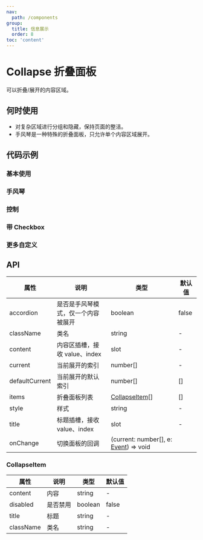 ```yaml
---
nav:
  path: /components
group:
  title: 信息展示
  order: 8
toc: 'content'
---
```


# Collapse 折叠面板

<code src="../../docs/components/compatibility.tsx" inline="true"></code>

可以折叠/展开的内容区域。

## 何时使用

- 对复杂区域进行分组和隐藏，保持页面的整洁。
- 手风琴是一种特殊的折叠面板，只允许单个内容区域展开。

## 代码示例

### 基本使用

<code src='pages/Collapse/index'></code>

### 手风琴

<code src='pages/CollapseAccordion/index'></code>

### 控制

<code src='pages/CollapseControl/index'></code>

### 带 Checkbox

<code src="pages/CollapseWithCheckbox/index"></code>

### 更多自定义

<code src='pages/CollapseCustom/index'></code>


## API

| 属性       | 说明                         | 类型        | 默认值 |
| ---------- | ---------------------------- | ----------- | ------ |
| accordion  | 是否是手风琴模式，仅一个内容被展开 | boolean     | false  |
| className  | 类名                          | string      | -      | 
| content    | 内容区插槽，接收 value、index | slot        | -      | 
| current    | 当前展开的索引                 | number[]    | -      | 
| defaultCurrent | 当前展开的默认索引         | number[]    | []     |  
| items      | 折叠面板列表                   | [CollapseItem](#collapseitem)[] | [] |  
| style      | 样式                          | string      | -      | 
| title      | 标题插槽，接收 value、index   | slot        | -      | 
| onChange   | 切换面板的回调                 | (current: number[], e: [Event](https://opendocs.alipay.com/mini/framework/event-object)) => void |

### CollapseItem

| 属性       | 说明      | 类型    | 默认值 |
| ---------- | --------- | ------- | ------ |
| content    | 内容      | string  | -      |
| disabled   | 是否禁用   | boolean | false  |
| title      | 标题      | string  | -      |
| className  | 类名      | string  | -      |
